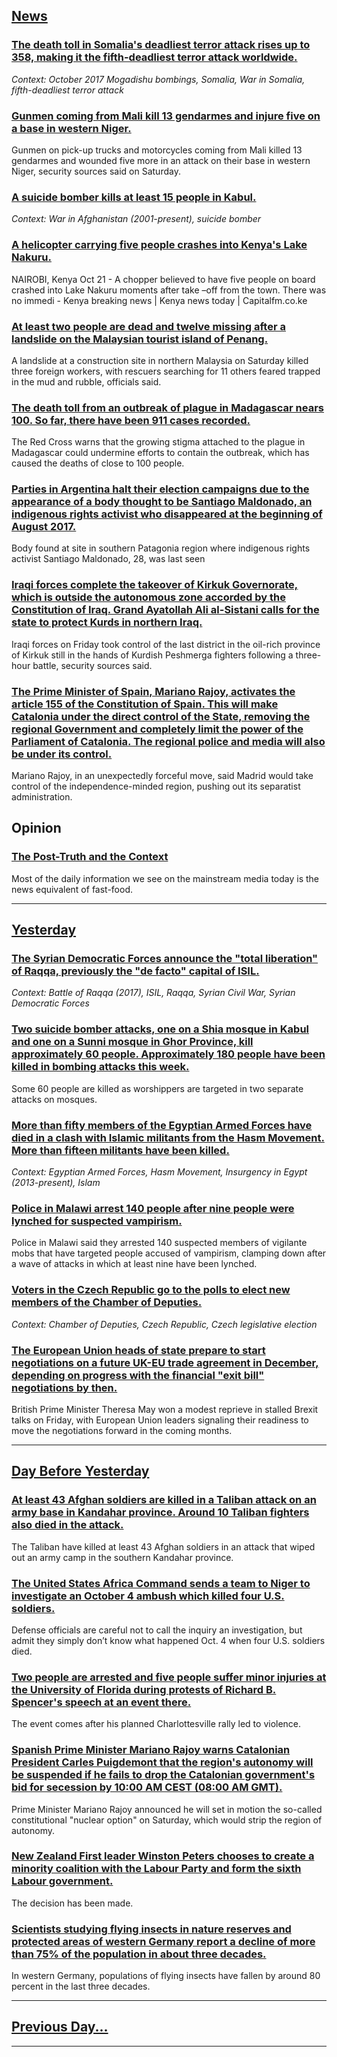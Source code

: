 ## [News](/news/2017/10/21/index.md)

### [The death toll in Somalia's deadliest terror attack rises up to 358, making it the fifth-deadliest terror attack worldwide. ](/news/2017/10/21/the-death-toll-in-somalia-s-deadliest-terror-attack-rises-up-to-358-making-it-the-fifth-deadliest-terror-attack-worldwide.md)
_Context: October 2017 Mogadishu bombings, Somalia, War in Somalia, fifth-deadliest terror attack_

### [Gunmen coming from Mali kill 13 gendarmes and injure five on a base in western Niger. ](/news/2017/10/21/gunmen-coming-from-mali-kill-13-gendarmes-and-injure-five-on-a-base-in-western-niger.md)
Gunmen on pick-up trucks and motorcycles coming from Mali killed 13 gendarmes and wounded five more in an attack on their base in western Niger, security sources said on Saturday.

### [A suicide bomber kills at least 15 people in Kabul. ](/news/2017/10/21/a-suicide-bomber-kills-at-least-15-people-in-kabul.md)
_Context: War in Afghanistan (2001-present), suicide bomber_

### [A helicopter carrying five people crashes into Kenya's Lake Nakuru. ](/news/2017/10/21/a-helicopter-carrying-five-people-crashes-into-kenya-s-lake-nakuru.md)
NAIROBI, Kenya Oct 21 - A chopper believed to have five people on board crashed into Lake Nakuru moments after take –off from the town. There was no immedi - Kenya breaking news | Kenya news today | Capitalfm.co.ke

### [At least two people are dead and twelve missing after a landslide on the Malaysian tourist island of Penang. ](/news/2017/10/21/at-least-two-people-are-dead-and-twelve-missing-after-a-landslide-on-the-malaysian-tourist-island-of-penang.md)
A landslide at a construction site in northern Malaysia on Saturday killed three foreign workers, with rescuers searching for 11 others feared trapped in the mud and rubble, officials said.

### [The death toll from an outbreak of plague in Madagascar nears 100. So far, there have been 911 cases recorded. ](/news/2017/10/21/the-death-toll-from-an-outbreak-of-plague-in-madagascar-nears-100-so-far-there-have-been-911-cases-recorded.md)
The Red Cross warns that the growing stigma attached to the plague in Madagascar could undermine efforts to contain the outbreak, which has caused the deaths of close to 100 people.

### [Parties in Argentina halt their election campaigns due to the appearance of a body thought to be Santiago Maldonado, an indigenous rights activist who disappeared at the beginning of August 2017. ](/news/2017/10/21/parties-in-argentina-halt-their-election-campaigns-due-to-the-appearance-of-a-body-thought-to-be-santiago-maldonado-an-indigenous-rights-ac.md)
Body found at site in southern Patagonia region where indigenous rights activist Santiago Maldonado, 28, was last seen

### [Iraqi forces complete the takeover of Kirkuk Governorate, which is outside the autonomous zone accorded by the Constitution of Iraq. Grand Ayatollah Ali al-Sistani calls for the state to protect Kurds in northern Iraq. ](/news/2017/10/21/iraqi-forces-complete-the-takeover-of-kirkuk-governorate-which-is-outside-the-autonomous-zone-accorded-by-the-constitution-of-iraq-grand-a.md)
Iraqi forces on Friday took control of the last district in the oil-rich province of Kirkuk still in the hands of Kurdish Peshmerga fighters following a three-hour battle, security sources said.

### [The Prime Minister of Spain, Mariano Rajoy, activates the article 155 of the Constitution of Spain. This will make Catalonia under the direct control of the State, removing the regional Government and completely limit the power of the Parliament of Catalonia. The regional police and media will also be under its control. ](/news/2017/10/21/the-prime-minister-of-spain-mariano-rajoy-activates-the-article-155-of-the-constitution-of-spain-this-will-make-catalonia-under-the-direc.md)
Mariano Rajoy, in an unexpectedly forceful move, said Madrid would take control of the independence-minded region, pushing out its separatist administration.

## Opinion
### [The Post-Truth and the Context](/opinion/2017/04/4/the-post-truth-and-the-context/index.md)
Most of the daily information we see on the mainstream media today is the news equivalent of fast-food.

---

## [Yesterday](/news/2017/10/20/index.md)

### [The Syrian Democratic Forces announce the "total liberation" of Raqqa, previously the "de facto" capital of ISIL. ](/news/2017/10/20/the-syrian-democratic-forces-announce-the-total-liberation-of-raqqa-previously-the-de-facto-capital-of-isil.md)
_Context: Battle of Raqqa (2017), ISIL, Raqqa, Syrian Civil War, Syrian Democratic Forces_

### [Two suicide bomber attacks, one on a Shia mosque in Kabul and one on a Sunni mosque in Ghor Province, kill approximately 60 people. Approximately 180 people have been killed in bombing attacks this week. ](/news/2017/10/20/two-suicide-bomber-attacks-one-on-a-shia-mosque-in-kabul-and-one-on-a-sunni-mosque-in-ghor-province-kill-approximately-60-people-approxim.md)
Some 60 people are killed as worshippers are targeted in two separate attacks on mosques.

### [More than fifty members of the Egyptian Armed Forces have died in a clash with Islamic militants from the Hasm Movement. More than fifteen militants have been killed. ](/news/2017/10/20/more-than-fifty-members-of-the-egyptian-armed-forces-have-died-in-a-clash-with-islamic-militants-from-the-hasm-movement-more-than-fifteen-m.md)
_Context: Egyptian Armed Forces, Hasm Movement, Insurgency in Egypt (2013-present), Islam_

### [Police in Malawi arrest 140 people after nine people were lynched for suspected vampirism. ](/news/2017/10/20/police-in-malawi-arrest-140-people-after-nine-people-were-lynched-for-suspected-vampirism.md)
Police in Malawi said they arrested 140 suspected members of vigilante mobs that have targeted people accused of vampirism, clamping down after a wave of attacks in which at least nine have been lynched.

### [Voters in the Czech Republic go to the polls to elect new members of the Chamber of Deputies. ](/news/2017/10/20/voters-in-the-czech-republic-go-to-the-polls-to-elect-new-members-of-the-chamber-of-deputies.md)
_Context: Chamber of Deputies, Czech Republic, Czech legislative election_

### [The European Union heads of state prepare to start negotiations on a future UK-EU trade agreement in December, depending on progress with the financial "exit bill" negotiations by then. ](/news/2017/10/20/the-european-union-heads-of-state-prepare-to-start-negotiations-on-a-future-ukaeu-trade-agreement-in-december-depending-on-progress-with.md)
British Prime Minister Theresa May won a modest reprieve in stalled Brexit talks on Friday, with European Union leaders signaling their readiness to move the negotiations forward in the coming months.

---

## [Day Before Yesterday](/news/2017/10/19/index.md)

### [At least 43 Afghan soldiers are killed in a Taliban attack on an army base in Kandahar province. Around 10 Taliban fighters also died in the attack. ](/news/2017/10/19/at-least-43-afghan-soldiers-are-killed-in-a-taliban-attack-on-an-army-base-in-kandahar-province-around-10-taliban-fighters-also-died-in-the.md)
The Taliban have killed at least 43 Afghan soldiers in an attack that wiped out an army camp in the southern Kandahar province.

### [The United States Africa Command sends a team to Niger to investigate an October 4 ambush which killed four U.S. soldiers. ](/news/2017/10/19/the-united-states-africa-command-sends-a-team-to-niger-to-investigate-an-october-4-ambush-which-killed-four-u-s-soldiers.md)
Defense officials are careful not to call the inquiry an investigation, but admit they simply don’t know what happened Oct. 4 when four U.S. soldiers died.

### [Two people are arrested and five people suffer minor injuries at the University of Florida during protests of Richard B. Spencer's speech at an event there. ](/news/2017/10/19/two-people-are-arrested-and-five-people-suffer-minor-injuries-at-the-university-of-florida-during-protests-of-richard-b-spencer-s-speech-at.md)
The event comes after his planned Charlottesville rally led to violence.

### [Spanish Prime Minister Mariano Rajoy warns Catalonian President Carles Puigdemont that the region's autonomy will be suspended if he fails to drop the Catalonian government's bid for secession by 10:00 AM CEST (08:00 AM GMT). ](/news/2017/10/19/spanish-prime-minister-mariano-rajoy-warns-catalonian-president-carles-puigdemont-that-the-region-s-autonomy-will-be-suspended-if-he-fails-t.md)
Prime Minister Mariano Rajoy announced he will set in motion the so-called constitutional &quot;nuclear option&quot; on Saturday, which would strip the region of autonomy.

### [New Zealand First leader Winston Peters chooses to create a minority coalition with the Labour Party and form the sixth Labour government. ](/news/2017/10/19/new-zealand-first-leader-winston-peters-chooses-to-create-a-minority-coalition-with-the-labour-party-and-form-the-sixth-labour-government.md)
The decision has been made.

### [Scientists studying flying insects in nature reserves and protected areas of western Germany report a decline of more than 75% of the population in about three decades. ](/news/2017/10/19/scientists-studying-flying-insects-in-nature-reserves-and-protected-areas-of-western-germany-report-a-decline-of-more-than-75-of-the-popula.md)
In western Germany, populations of flying insects have fallen by around 80 percent in the last three decades.

---

## [Previous Day...](/news/2017/10/18/index.md)

---

